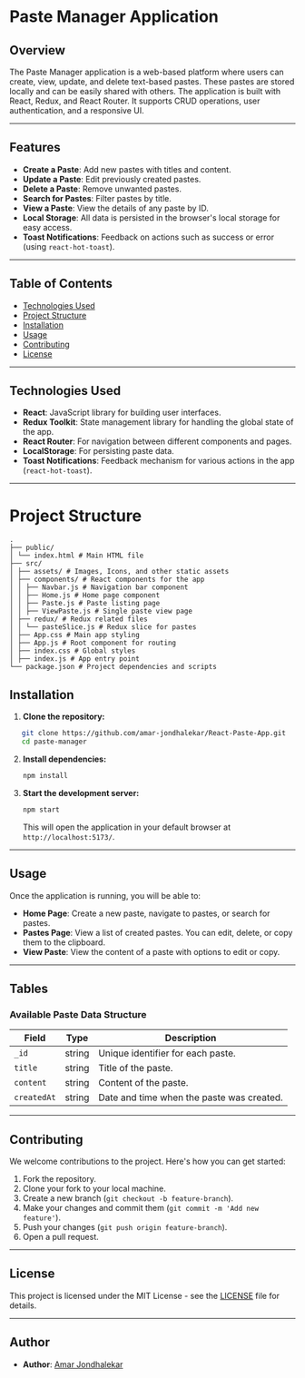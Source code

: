 # Paste Manager Application

## Overview

The Paste Manager application is a web-based platform where users can create, view, update, and delete text-based pastes. These pastes are stored locally and can be easily shared with others. The application is built with React, Redux, and React Router. It supports CRUD operations, user authentication, and a responsive UI.

---

## Features

- **Create a Paste**: Add new pastes with titles and content.
- **Update a Paste**: Edit previously created pastes.
- **Delete a Paste**: Remove unwanted pastes.
- **Search for Pastes**: Filter pastes by title.
- **View a Paste**: View the details of any paste by ID.
- **Local Storage**: All data is persisted in the browser's local storage for easy access.
- **Toast Notifications**: Feedback on actions such as success or error (using `react-hot-toast`).

---

## Table of Contents

- [Technologies Used](#technologies-used)
- [Project Structure](#project-structure)
- [Installation](#installation)
- [Usage](#usage)
- [Contributing](#contributing)
- [License](#license)

---

## Technologies Used

- **React**: JavaScript library for building user interfaces.
- **Redux Toolkit**: State management library for handling the global state of the app.
- **React Router**: For navigation between different components and pages.
- **LocalStorage**: For persisting paste data.
- **Toast Notifications**: Feedback mechanism for various actions in the app (`react-hot-toast`).

---

# Project Structure

```
.
├── public/
│ └── index.html # Main HTML file
├── src/
│ ├── assets/ # Images, Icons, and other static assets
│ ├── components/ # React components for the app
│ │ ├── Navbar.js # Navigation bar component
│ │ ├── Home.js # Home page component
│ │ ├── Paste.js # Paste listing page
│ │ ├── ViewPaste.js # Single paste view page
│ ├── redux/ # Redux related files
│ │ └── pasteSlice.js # Redux slice for pastes
│ ├── App.css # Main app styling
│ ├── App.js # Root component for routing
│ ├── index.css # Global styles
│ ├── index.js # App entry point
└── package.json # Project dependencies and scripts
```

## Installation

1. **Clone the repository:**

```bash
   git clone https://github.com/amar-jondhalekar/React-Paste-App.git
   cd paste-manager
```

2. **Install dependencies:**

   ```bash
   npm install
   ```

3. **Start the development server:**

   ```bash
   npm start
   ```

   This will open the application in your default browser at `http://localhost:5173/`.

---

## Usage

Once the application is running, you will be able to:

- **Home Page**: Create a new paste, navigate to pastes, or search for pastes.
- **Pastes Page**: View a list of created pastes. You can edit, delete, or copy them to the clipboard.
- **View Paste**: View the content of a paste with options to edit or copy.

---

## Tables

### Available Paste Data Structure

| Field       | Type   | Description                               |
| ----------- | ------ | ----------------------------------------- |
| `_id`       | string | Unique identifier for each paste.         |
| `title`     | string | Title of the paste.                       |
| `content`   | string | Content of the paste.                     |
| `createdAt` | string | Date and time when the paste was created. |

---

## Contributing

We welcome contributions to the project. Here's how you can get started:

1. Fork the repository.
2. Clone your fork to your local machine.
3. Create a new branch (`git checkout -b feature-branch`).
4. Make your changes and commit them (`git commit -m 'Add new feature'`).
5. Push your changes (`git push origin feature-branch`).
6. Open a pull request.

---

## License

This project is licensed under the MIT License - see the [LICENSE](LICENSE) file for details.

---

## Author

- **Author**: [Amar Jondhalekar](https://github.com/amar-jondhalekar)

